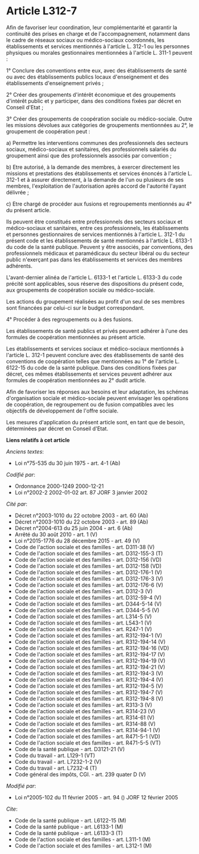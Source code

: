 # Article L312-7

Afin de favoriser leur coordination, leur complémentarité et garantir la continuité des prises en charge et de
l'accompagnement, notamment dans le cadre de réseaux sociaux ou médico-sociaux coordonnés, les établissements et services
mentionnés à l'article L. 312-1 ou les personnes physiques ou morales gestionnaires mentionnées à l'article L. 311-1
peuvent :

1° Conclure des conventions entre eux, avec des établissements de santé ou avec des établissements publics locaux
d'enseignement et des établissements d'enseignement privés ;

2° Créer des groupements d'intérêt économique et des groupements d'intérêt public et y participer, dans des conditions fixées
par décret en Conseil d'Etat ;

3° Créer des groupements de coopération sociale ou médico-sociale. Outre les missions dévolues aux catégories de groupements
mentionnées au 2°, le groupement de coopération peut :

a) Permettre les interventions communes des professionnels des secteurs sociaux, médico-sociaux et sanitaires, des
professionnels salariés du groupement ainsi que des professionnels associés par convention ;

b) Etre autorisé, à la demande des membres, à exercer directement les missions et prestations des établissements et services
énoncés à l'article L. 312-1 et à assurer directement, à la demande de l'un ou plusieurs de ses membres, l'exploitation de
l'autorisation après accord de l'autorité l'ayant délivrée ;

c) Etre chargé de procéder aux fusions et regroupements mentionnés au 4° du présent article.

Ils peuvent être constitués entre professionnels des secteurs sociaux et médico-sociaux et sanitaires, entre ces
professionnels, les établissements et personnes gestionnaires de services mentionnés à l'article L. 312-1 du présent code et
les établissements de santé mentionnés à l'article L. 6133-1 du code de la santé publique. Peuvent y être associés, par
conventions, des professionnels médicaux et paramédicaux du secteur libéral ou du secteur public n'exerçant pas dans les
établissements et services des membres adhérents.

L'avant-dernier alinéa de l'article L. 6133-1 et l'article L. 6133-3 du code précité sont applicables, sous réserve des
dispositions du présent code, aux groupements de coopération sociale ou médico-sociale.

Les actions du groupement réalisées au profit d'un seul de ses membres sont financées par celui-ci sur le budget
correspondant.

4° Procéder à des regroupements ou à des fusions.

Les établissements de santé publics et privés peuvent adhérer à l'une des formules de coopération mentionnées au présent
article.

Les établissements et services sociaux et médico-sociaux mentionnés à l'article L. 312-1 peuvent conclure avec des
établissements de santé des conventions de coopération telles que mentionnées au 1° de l'article L. 6122-15 du code de la
santé publique. Dans des conditions fixées par décret, ces mêmes établissements et services peuvent adhérer aux formules de
coopération mentionnées au 2° dudit article.

Afin de favoriser les réponses aux besoins et leur adaptation, les schémas d'organisation sociale et médico-sociale peuvent
envisager les opérations de coopération, de regroupement ou de fusion compatibles avec les objectifs de développement de
l'offre sociale.

Les mesures d'application du présent article sont, en tant que de besoin, déterminées par décret en Conseil d'Etat.

**Liens relatifs à cet article**

_Anciens textes_:

  - Loi n°75-535 du 30 juin 1975 - art. 4-1 (Ab)

_Codifié par_:

  - Ordonnance 2000-1249 2000-12-21
  - Loi n°2002-2 2002-01-02 art. 87 JORF 3 janvier 2002

_Cité par_:

  - Décret n°2003-1010 du 22 octobre 2003 - art. 60 (Ab)
  - Décret n°2003-1010 du 22 octobre 2003 - art. 89 (Ab)
  - Décret n°2004-613 du 25 juin 2004 - art. 6 (Ab)
  - Arrêté du 30 août 2010 - art. 1 (V)
  - Loi n°2015-1776 du 28 décembre 2015 - art. 49 (V)
  - Code de l'action sociale et des familles - art. D311-38 (V)
  - Code de l'action sociale et des familles - art. D312-155-3 (T)
  - Code de l'action sociale et des familles - art. D312-156 (VD)
  - Code de l'action sociale et des familles - art. D312-158 (VD)
  - Code de l'action sociale et des familles - art. D312-176-1 (V)
  - Code de l'action sociale et des familles - art. D312-176-3 (V)
  - Code de l'action sociale et des familles - art. D312-176-6 (V)
  - Code de l'action sociale et des familles - art. D312-3 (V)
  - Code de l'action sociale et des familles - art. D312-59-4 (V)
  - Code de l'action sociale et des familles - art. D344-5-14 (V)
  - Code de l'action sociale et des familles - art. D344-5-5 (V)
  - Code de l'action sociale et des familles - art. L314-5 (V)
  - Code de l'action sociale et des familles - art. L543-1 (V)
  - Code de l'action sociale et des familles - art. R247-1 (V)
  - Code de l'action sociale et des familles - art. R312-194-1 (V)
  - Code de l'action sociale et des familles - art. R312-194-14 (V)
  - Code de l'action sociale et des familles - art. R312-194-16 (VD)
  - Code de l'action sociale et des familles - art. R312-194-17 (V)
  - Code de l'action sociale et des familles - art. R312-194-19 (V)
  - Code de l'action sociale et des familles - art. R312-194-21 (V)
  - Code de l'action sociale et des familles - art. R312-194-3 (V)
  - Code de l'action sociale et des familles - art. R312-194-4 (V)
  - Code de l'action sociale et des familles - art. R312-194-5 (V)
  - Code de l'action sociale et des familles - art. R312-194-7 (V)
  - Code de l'action sociale et des familles - art. R312-194-8 (V)
  - Code de l'action sociale et des familles - art. R313-3 (V)
  - Code de l'action sociale et des familles - art. R314-23 (V)
  - Code de l'action sociale et des familles - art. R314-61 (V)
  - Code de l'action sociale et des familles - art. R314-88 (V)
  - Code de l'action sociale et des familles - art. R314-94-1 (V)
  - Code de l'action sociale et des familles - art. R471-5-1 (VD)
  - Code de l'action sociale et des familles - art. R471-5-5 (VT)
  - Code de la santé publique - art. D3121-21 (V)
  - Code du travail - art. L129-1 (VT)
  - Code du travail - art. L7232-1-2 (V)
  - Code du travail - art. L7232-4 (T)
  - Code général des impôts, CGI. - art. 239 quater D (V)

_Modifié par_:

  - Loi n°2005-102 du 11 février 2005 - art. 94 () JORF 12 février 2005

_Cite_:

  - Code de la santé publique - art. L6122-15 (M)
  - Code de la santé publique - art. L6133-1 (M)
  - Code de la santé publique - art. L6133-3 (T)
  - Code de l'action sociale et des familles - art. L311-1 (M)
  - Code de l'action sociale et des familles - art. L312-1 (M)
